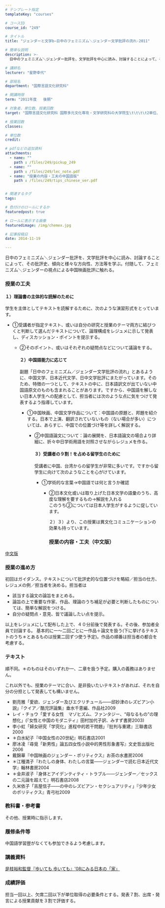 ```yaml
---
# テンプレート指定
templateKey: "courses"

# コースID
course_id: "249"

# タイトル
title: "ジェンダーと文学b−日中のフェミニズム＼ジェンダー文学批評の流れ-2011"

# 簡単な説明
description: >-
  日中のフェミニズム＼ジェンダー批評を、文学批評を中心に読み、討論することによって、その批評史、傾向と様々な方向性、方法等を学ぶ。付随して、フェミニズム＼ジェンダーの視点による中国映画批評に触れる。...

# 講師名
lecturer: "星野幸代"

# 部局名
department: "国際言語文化研究科"

# 開講時限
term: "2011年度	後期"

# 対象者、単位数、授業回数
target: "国際言語文化研究科 国際多元文化専攻・文学研究科の大学院生\t\t\t\t2単位、週1回全15回"

# 授業回数
classes: 

# 単位数
credit: 

# pdfなどの追加資料
attachments: 
  - name: "" 
    path : /files/249/pickup_249
  - name: "" 
    path : /files/249/lec_note.pdf
  - name: "授業の内容・工夫の中国語版" 
    path : /files/249/tips_chinese_ver.pdf


# 関連するタグ
tags:

# 色付けのロールにするか
featuredpost: true

# ロールに表示する画像
featuredimage: /img/chemex.jpg

# 記事投稿日
date: 2014-11-19

---
```

日中のフェミニズム＼ジェンダー批評を、文学批評を中心に読み、討論することによって、その批評史、傾向と様々な方向性、方法等を学ぶ。付随して、フェミニズム＼ジェンダーの視点による中国映画批評に触れる。
### 授業の工夫

#### １）理論書の主体的な読解のために

学生を主体としてテキストを読解するために、次のような演習形式をとっています。

  * ①受講者が指定テキスト、或いは自分の研究と授業のテーマ両方に結びつくと判断して選んだテキストについて、論理構成をレジュメに示して発表し、ディスカッション・ポイントを提示する。 
      * ②そのポイント、或いはそれぞれの疑問点などについて議論をする。  
        #### ２）中国語能力に応じて
        
        副題「日中のフェミニズム／ジェンダー文学批評の流れ」とあるように、中国文学、日本近代文学、日中文学批評にまたがっています。そのため、特徴の一つとして、テキストの中に、日本語訳文が出ていない中国語原文のものも含まれることがあります。ですから、中国語を解しない日本人学生への配慮として、担当者には次のような点に気をつけて発表するよう指導しています。
        
          * ①中国映画、中国文学作品について：中国語の原題と、邦題を紹介する。日本で上演、翻訳されていないもの（ない場合が多い）については、あらすじ、中国での位置づけ等を詳しく解説する。 
              * ②中国語論文について：論の展開を、日本語論文の場合より詳細に、折々中日学術用語を対照させながらレジュメを作る。  
                #### ３）受講者の９割！を占める留学生のために
                
                受講者に中国、台湾からの留学生が非常に多いです。ですから留学生に向けて次のようなことを心がけています。
                
                  * ①学術的な言葉→中国語では何と言うか確認 
                      * ②日本文化或いは取り上げた日本文学の語彙のうち、高度な理解を要するもの→解説を入れる  
                        このうち②については日本人学生がするように促しています。
                        
                        ２）３）より、この授業は異文化コミュニケーションの効果も持っています。
                        
                        ### 授業の内容・工夫（中文版）
                        

[中文版](/files/249/tips_chinese_ver.pdf) 

### 授業の進め方

初回はガイダンス。テキストについて批評史的な位置づけを略紹／担当の仕方、レジュメの例／担当者を決める。担当者は

  * 該当する論文の論旨をまとめる。
  * 論旨の上で重要な作家、作品、理論のうち補足が必要と判断したものについては、簡単な解説をつける。
  * 自分の疑問点・意見、皆で議論したい点を提示。

以上をレジュメにして配布した上で、４０分前後で発表する。その後、参加者全員で討論する。 基本的に一〜二回ごとに一作品＋論文を扱う(下に挙げるテキストのうち＊とあるものは授業二回ずつ使う予定)。作品の順番は担当者の都合を考慮する。

### テキスト

順不同。＊のものはそのいずれか一、二章を扱う予定。購入の義務はありません。

これ以外でも、授業のテーマに合い、是非扱いたいテキストがあれば、それを自分の分担として発表しても構いません。

  * 劉亮雅「愛欲、ジェンダー及びエクリチュール——邱妙津のレズビアン小説」『クイア／酷児評論集』垂水千恵編、作品社2009
  * レイ・チョウ「愛する女性　マゾヒズム、ファンタジー、&ldquo;母なるもの&rdquo;の理想化」(『女性と中国のモダニティ』田村加代子訳、みすず書房2003)
  * 李小虹「婦女研究「学究化」進程中的若干問題」『批判与重建』三聯書店2000 
  * ＊白水紀子『中国女性の20世紀』明石書店2001
  * 廖冰凌『尋覓「新男性」論五四女性小説中的男性形象書写』文史哲出版社2006
  * 戴錦華『中国映画のジェンダー・ポリティクス』お茶の水書房2006
  * ＊江種満子『わたしの身体、わたしの言葉——ジェンダーで読む日本近代文学』翰林書房2004
  * ＊金井淑子『身体とアイデンティティ・トラブル——ジェンダー／セックスの二元論を超えて』明石書店2008
  * 久米依子「吉屋信子——の中のレズビアン・セクシュアリティ」『少年少女のポリティクス』青弓社2009 

### 教科書・参考書

その他、授業時に指示します。

### 履修条件等

中国語学習歴がなくても参加できるよう考慮します。

### 講義資料


[是枝裕和監督『歩いても 歩いても』'08にみる日本の「家」](/files/249/lec_note.pdf) 

### 成績評価

担当一回以上、欠席二回以下が単位取得の必要条件とする。発表７割、出席・発言による授業貢献を３割で評価する。
